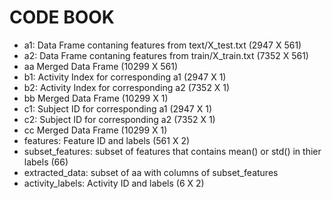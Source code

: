 CODE BOOK
========================

* a1: Data Frame contaning features from text/X_test.txt (2947 X 561)
* a2: Data Frame contaning features from train/X_train.txt (7352 X 561)
* aa Merged Data Frame (10299 X 561)
* b1: Activity Index for corresponding a1 (2947 X 1)
* b2: Activity Index for corresponding a2 (7352 X 1)
* bb Merged Data Frame (10299 X 1)
* c1: Subject ID for corresponding a1 (2947 X 1)
* c2: Subject ID for corresponding a2 (7352 X 1)
* cc Merged Data Frame (10299 X 1)
* features: Feature ID and labels (561 X 2)
* subset_features: subset of features that contains mean() or std() in thier labels (66)
* extracted_data: subset of aa with columns of subset_features
* activity_labels: Activity ID and labels (6 X 2)
